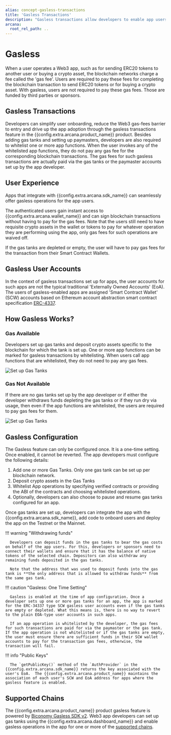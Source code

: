 ```yaml
---
alias: concept-gasless-transactions
title: 'Gasless Transactions'
description: "Gasless transactions allow developers to enable app users to use the app without paying any gas fees for blockchain transactions associated with the app operations. The gas fees are paid by the developer or the sponsors through the gas tanks set up for the app."
arcana:
  root_rel_path: ..
---
```


# Gasless 

When a user operates a Web3 app, such as for sending ERC20 tokens to another user or buying a crypto asset, the blockchain networks charge a fee called the 'gas fee'. Users are required to pay these fees for completing the blockchain transaction to send ERC20 tokens or for buying a crypto asset. With gasless, users are not required to pay these gas fees. Those are funded by third parties or sponsors.

## Gasless Transactions

Developers can simplify user onboarding, reduce the Web3 gas-fees barrier to entry and drive up the app adoption through the gasless transactions feature in the {{config.extra.arcana.product_name}} product.  Besides adding gas tanks and setting up paymasters, developers are also required to whitelist one or more app functions. When the user invokes any of the whitelisted app functions, they do not pay any gas fee for the corresponding blockchain transactions. The gas fees for such gasless transactions are actually paid via the gas tanks or the paymaster accounts set up by the app developer.

## User Experience

Apps that integrate with {{config.extra.arcana.sdk_name}} can seamlessly offer gasless operations for the app users.

The authenticated users gain instant access to {{config.extra.arcana.wallet_name}} and can sign blockchain transactions without having to pay for the gas fees. Note that the users still need to have requisite crypto assets in the wallet or tokens to pay for whatever operation they are performing using the app, only gas fees for such operations are waived off.

If the gas tanks are depleted or empty, the user will have to pay gas fees for the transaction from their Smart Contract Wallets.

## Gasless User Accounts

In the context of gasless transactions set up for apps, the user accounts for such apps are not the typical traditional 'Externally Owned Accounts' (EoA). The users of gasless-enabled apps are assigned 'Smart Contract Wallet' (SCW) accounts based on Ethereum account abstraction smart contract specification [ERC-4337](https://www.erc4337.io/docs).

## How Gasless Works?

### Gas Available

Developers set up gas tanks and deposit crypto assets specific to the blockchain for which the tank is set up. One or more app functions can be marked for gasless transactions by whitelisting. When users call app functions that are whitelisted, they do not need to pay any gas fees.

<img src="/img/an_gasless_howitworks.png" alt="Set up Gas Tanks" class="an-screenshots"/>

### Gas Not Available

If there are no gas tanks set up by the app developer or if either the developer withdraws funds depleting the gas tanks or if they run dry via usage, then even if the app functions are whitelisted, the users are required to pay gas fees for them.

<img src="/img/an_gasless_howitworks_empty.png" alt="Set up Gas Tanks" class="an-screenshots"/>

## Gasless Configuration

The Gasless feature can only be configured once. It is a one-time setting. Once enabled, it cannot be reverted. The app developers must configure the following details:

1. Add one or more Gas Tanks. Only one gas tank can be set up per blockchain network.
2. Deposit crypto assets in the Gas Tanks
3. Whitelist App operations by specifying verified contracts or providing the ABI of the contracts and choosing whitelisted operations.
4. Optionally, developers can also choose to pause and resume gas tanks configured for an app.

Once gas tanks are set up, developers can integrate the app with the {{config.extra.arcana.sdk_name}}, add code to onboard users and deploy the app on the Testnet or the Mainnet.

!!! warning "Withdrawing funds"

      Developers can deposit funds in the gas tanks to bear the gas costs on behalf of the app users. For this, developers or sponsors need to connect their wallets and ensure that it has the balance of native tokens of the selected chain. Depositors can also withdraw any remaining funds deposited in the gas tanks. 
      
      Note that the address that was used to deposit funds into the gas tank is **the only address that is allowed to withdraw funds** from the same gas tank.

!!! caution "Gasless: One Time Setting"

      Gasless is enabled at the time of app configuration. Once a developer sets up one or more gas tanks for an app, the app is marked for the ERC-34337 type SCW gasless user accounts even if the gas tanks are empty or depleted. What this means is, there is no way to revert to the plain EOA-type user accounts in such apps. 

      If an app operation is whitelisted by the developer, the gas fees for such transactions are paid for via the paymaster or the gas tank. If the app operation is not whitelisted or if the gas tanks are empty, the user must ensure there are sufficient funds in their SCW wallet accounts to pay for the transaction gas fees, otherwise, the transaction will fail. 

!!! info "Public Keys"

      The `getPublicKey()` method of the `AuthProvider` in the {{config.extra.arcana.sdk_name}} returns the key associated with the user's EoA.  The {{config.extra.arcana.product_name}} maintains the association of each user's SCW and EoA address for apps where the gasless feature is enabled.

## Supported Chains

The {{config.extra.arcana.product_name}} product gasless feature is powered by [Biconomy Gasless SDK v2](https://docs.biconomy.io/docs/overview). Web3 app developers can set up gas tanks using the {{config.extra.arcana.dashboard_name}} and enable gasless operations in the app for one or more of the [supported chains](https://docs.biconomy.io/docs/supportedchains/).